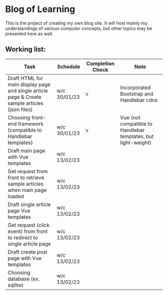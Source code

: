 # Blog of Learning

This is the project of creating my own blog site. It will host mainly my understandings of various computer concepts, but other topics may be presented here as well.

## Working list:

| Task                                                         | Schedule     | Completion Check | Note                                                         |
| ------------------------------------------------------------ | ------------ | ---------------- | ------------------------------------------------------------ |
| Draft HTML for main display page and single article page & Create sample articles (json files) | w/c 30/01/23 | v                | Incorporated Bootstrap and Handlebar cdns                    |
| Choosing front-end framework (compatible to Handlebar templates) | w/c 30/01/23 | v                | Vue (not compatible to Handlebar templates, but light-weight) |
| Draft main page with Vue templates                           | w/c 13/02/23 |                  |                                                              |
| Get request from front to retrieve sample articles when main page loaded | w/c 13/02/23 |                  |                                                              |
| Draft single article page Vue templates                      | w/c 13/02/23 |                  |                                                              |
| Get request (click event) from front to redirect to single article page | w/c 13/02/23 |                  |                                                              |
| Draft create post page with Vue templates                    | w/c 13/02/23 |                  |                                                              |
| Choosing database (ex. sqllite)                              | w/c 13/02/23 |                  |                                                              |

